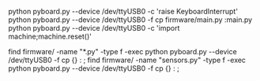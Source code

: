 python pyboard.py --device /dev/ttyUSB0 -c 'raise KeyboardInterrupt'
python pyboard.py --device /dev/ttyUSB0 -f cp firmware/main.py :main.py
python pyboard.py --device /dev/ttyUSB0 -c 'import machine;machine.reset()'

find firmware/ -name "*.py" -type f -exec python pyboard.py --device /dev/ttyUSB0 -f cp {} : \;
find firmware/ -name "sensors.py" -type f -exec python pyboard.py --device /dev/ttyUSB0 -f cp {} : \;